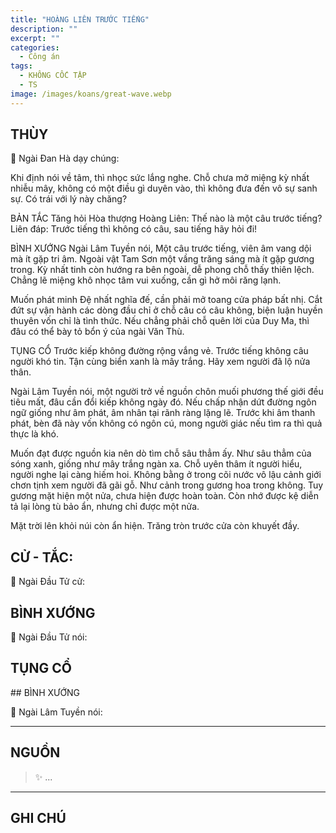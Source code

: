 ```yaml
---
title: "HOÀNG LIÊN TRƯỚC TIẾNG"
description: ""
excerpt: ""
categories:
  - Công án
tags:
  - KHÔNG CỐC TẬP
  - TS 
image: /images/koans/great-wave.webp
---
```


## THÙY

📢 Ngài Đan Hà dạy chúng:

Khi định nói về tâm, thì nhọc sức lắng nghe. Chỗ chưa mở miệng kỳ nhất nhiễu mây, không có một điều gì duyên vào, thì không đưa đến vô sự sanh sự. Có trái với lý này chăng?

BẢN TẮC
Tăng hỏi Hòa thượng Hoàng Liên: Thế nào là một câu trước tiếng?
Liên đáp: Trước tiếng thì không có câu, sau tiếng hãy hỏi đi!

BÌNH XƯỚNG
Ngài Lâm Tuyền nói, Một câu trước tiếng, viên âm vang dội mà ít gặp tri âm. Ngoài vật Tam Sơn một vầng trăng sáng mà ít gặp gương trong. Kỳ nhất tinh còn hướng ra bên ngoài, dễ phong chỗ thấy thiên lệch. Chẳng lẽ miệng khô nhọc tâm vui xuống, cần gì hở môi răng lạnh.

Muốn phát minh Đệ nhất nghĩa đế, cần phải mở toang cửa pháp bất nhị. Cắt đứt sự vận hành các dòng đầu chỉ ở chỗ câu có câu không, biện luận huyền thuyên vốn chỉ là tình thức. Nếu chẳng phải chỗ quên lời của Duy Ma, thì đâu có thể bày tỏ bổn ý của ngài Văn Thù.

TỤNG CỔ
Trước kiếp không đường rộng vắng vẻ.
Trước tiếng không câu người khó tin.
Tận cùng biển xanh là mây trắng.
Hãy xem người đã lộ nửa thân.

Ngài Lâm Tuyền nói, một người trở về nguồn chôn muối phương thế giới đều tiêu mất, đâu cần đổi kiếp không ngày đó. Nếu chấp nhận dứt đường ngôn ngữ giống như âm phát, âm nhân tại rãnh ràng lặng lẽ. Trước khi âm thanh phát, bèn đã này vốn không có ngôn cú, mong người giác nếu tìm ra thì quả thực là khó.

Muốn đạt được nguồn kia nên dò tìm chỗ sâu thẳm ấy. Như sâu thẳm của sóng xanh, giống như mây trắng ngàn xa. Chỗ uyên thâm ít người hiểu, người nghe lại càng hiếm hoi. Không bằng ở trong cõi nước vô lậu cảnh giới chơn tịnh xem người đã gãi gỗ. Như cảnh trong gương hoa trong không. Tuy gương mặt hiện một nửa, chưa hiện được hoàn toàn. Còn nhớ được kệ diễn tả lại lòng tù bảo ẩn, nhưng chỉ được một nửa.

Mặt trời lên khỏi núi còn ẩn hiện.
Trăng tròn trước cửa còn khuyết đầy.

## CỬ - TẮC:

📢 Ngài Đầu Tử cử:

> 

## BÌNH XƯỚNG

📢 Ngài Đầu Tử nói:


## TỤNG CỔ

<blockquote>

</blockquote>
## BÌNH XƯỚNG

📢 Ngài Lâm Tuyền nói:



<hr class="blog-rule" />

## NGUỒN

> ✨ ...

<hr class="blog-rule" />

## GHI CHÚ

[^1]: ⭐️ <a href="/masters/Baizhang-Huaihai" target="_blank">🔗 TS </a>


